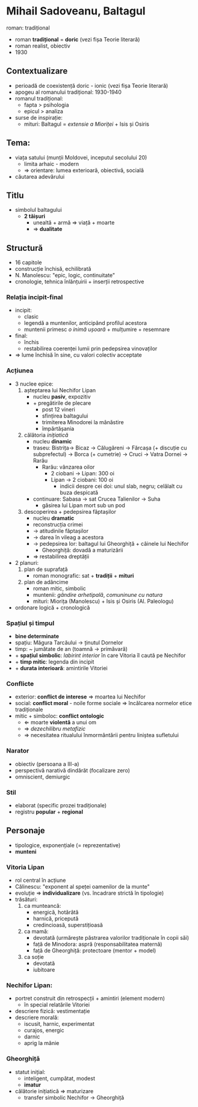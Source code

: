 Mihail Sadoveanu, Baltagul
===
roman: tradițional

* roman **tradițional** = **doric** (vezi fișa Teorie literară)
* roman realist, obiectiv
* 1930

## Contextualizare

* perioadă de coexistență doric - ionic (vezi fișa Teorie literară)
* apogeu al romanului tradițional: 1930-1940
* romanul tradițional:
	* fapta > psihologia
	* epicul > analiza
* surse de inspirație:
	* mituri: Baltagul = *extensie a Mioriței* + Isis și Osiris

## Tema:

* viața satului (munții Moldovei, inceputul secolului 20)
	* limita arhaic - modern
	* ⇒ orientare: lumea exterioară, obiectivă, socială
* căutarea adevărului

## Titlu

* simbolul baltagului
	* **2 tăișuri**
		* unealtă + armă ⇒ viață + moarte
		* ⇒ **dualitate**

## Structură

* 16 capitole
* construcție închisă, echilibrată
* N. Manolescu: "epic, logic, continuitate"
* cronologie, tehnica înlănțuirii + inserții retrospective

### Relația incipit-final

* incipit:
	* clasic
	* legendă a muntenilor, anticipând profilul acestora
	* muntenii primesc *o inimă ușoară* + mulțumire + resemnare
* final:
	* închis
	* restabilirea coerenței lumii prin pedepsirea vinovaților
* ⇒ lume închisă în sine, cu valori colectiv acceptate

### Acțiunea

* 3 nuclee epice:
	1. așteptarea lui Nechifor Lipan
		* nucleu **pasiv**, expozitiv
		* \+ pregătirile de plecare
			* post 12 vineri
			* sfințirea baltagului
			* trimiterea Minodorei la mânăstire
			* împărtășania
	2. călătoria *inițiatică*
		* nucleu **dinamic**
		* traseu: Bistrița→ Bicaz → Călugăreni → Fărcașa (+ discuție cu subprefectul) → Borca (+ cumetrie) → Cruci → Vatra Dornei → Rarău
			* Rarău: vânzarea oilor
				* 2 ciobani → Lipan: 300 oi
				* Lipan → 2 ciobani: 100 oi
					* indicii despre cei doi: unul slab, negru; celălalt cu buza despicată
		* continuare: Sabasa → sat Crucea Talienilor → Suha
			* găsirea lui Lipan mort sub un pod
	3. descoperirea + pedepsirea făptașilor
		* nucleu **dramatic**
		* reconstrucția crimei
		* → atitudinile făptașilor
		* → darea în vileag a acestora
		* → pedepsirea lor: baltagul lui Gheorghiță + câinele lui Nechifor
			* Gheorghiță: dovadă a maturizării
		* ⇒ restabilirea dreptății
* 2 planuri:
	1. plan de suprafață
		* roman monografic: sat + **tradiții** + **mituri**
	2. plan de adâncime
		* roman mitic, simbolic
		* muntenii: *gândire arhetipală*, *comuninune cu natura*
		* mituri: Miorița (Manolescu) + Isis și Osiris (Al. Paleologu)
* ordonare logică + cronologică

### Spațiul și timpul

* **bine determinate**
* spațiu: Măgura Tarcăului → ținutul Dornelor
* timp: ~ jumătate de an (toamnă → primăvară)
* \+ **spațiul simbolic**: *labirint interior* în care Vitoria îl caută pe Nechifor
* \+ **timp mitic**: legenda din incipit
* \+ **durata interioară**: amintirile Vitoriei

### Conflicte

* exterior: **conflict de interese** ⇒ moartea lui Nechifor
* social: **conflict moral** - noile forme sociale ⇒ încălcarea normelor etice tradiționale
* mitic + simboloc: **conflict ontologic**
	* ⇐ moarte **violentă** a unui om
	* ⇒ *dezechilibru metafizic*
	* ⇒ necesitatea ritualului înmormântării pentru liniștea sufletului

### Narator

* obiectiv (persoana a III-a)
* perspectivă narativă dindărăt (focalizare zero)
* omniscient, demiurgic

### Stil

* elaborat (specific prozei tradiționale)
* registru **popular** + **regional**

## Personaje

* tipologice, exponențiale (= reprezentative)
* **munteni**

### Vitoria Lipan

* rol central în acțiune
* Călinescu: "exponent al speței oamenilor de la munte"
* evoluție ⇒ **individualizare** (vs. încadrare strictă în tipologie)
* trăsături:
	1. ca munteancă:
		* energică, hotărâtă
		* harnică, pricepută
		* credincioasă, superstițioasă
	2. ca mamă:
		* devotată (urmărește păstrarea valorilor tradiționale în copii săi)
		* față de Minodora: aspră (responsabilitatea maternă)
		* față de Gheorghiță: protectoare (mentor + model)
	3. ca soție
		* devotată
		* iubitoare

### Nechifor Lipan:

* portret construit din retrospecții + amintiri (element modern)
	* în special relatările Vitoriei
* descriere fizică: vestimentație
* descriere morală:
	* iscusit, harnic, experimentat
	* curajos, energic
	* darnic
	* aprig la mânie

### Gheorghiță

* statut inițial:
	* inteligent, cumpătat, modest
	* **imatur**
* călătorie inițiatică ⇒ maturizare
	* transfer simbolic Nechifor → Gheorghiță